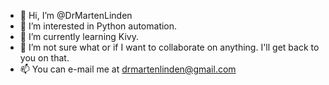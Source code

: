 - 👋 Hi, I’m @DrMartenLinden
- 👀 I’m interested in Python automation.
- 🌱 I’m currently learning Kivy.
- 💞️ I’m not sure what or if I want to collaborate on anything. I'll get back to you on that.
- 📫 You can e-mail me at drmartenlinden@gmail.com

<!---
DrMartenLinden/DrMartenLinden is a ✨ special ✨ repository because its `README.md` (this file) appears on your GitHub profile.
You can click the Preview link to take a look at your changes.
--->

